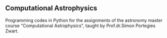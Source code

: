 ## Computational Astrophysics

Programming codes in Python for the assignments of the astronomy master course "Computational Astrophysics", taught by Prof.dr.Simon Portegies Zwart.
